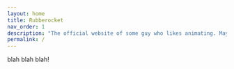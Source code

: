 ```yaml
---
layout: home
title: Rubberocket
nav_order: 1
description: "The official website of some guy who likes animating. May also include other things to look at."
permalink: /
---
```


blah blah blah!